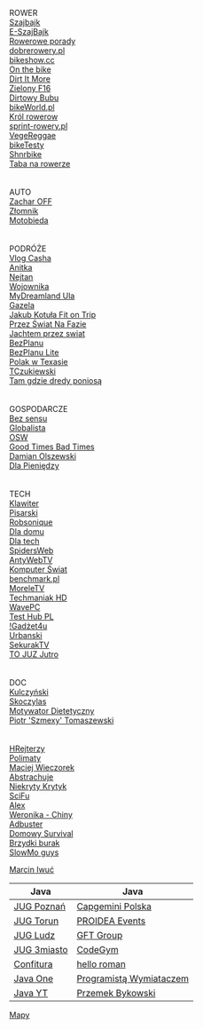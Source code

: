 ROWER<br/>
[Szajbajk](https://www.youtube.com/channel/UCj_XEf7oed3iSWHbUCWsgGw/videos)<br/>
[E-SzajBajk](https://www.youtube.com/channel/UCcrmlsGgp8E1aAQDy0GWlpw/videos)<br/>
[Rowerowe porady](https://www.youtube.com/user/roweroweporady/videos)<br/>
[dobrerowery.pl](https://www.youtube.com/channel/UCgbnwxGAINTV2CCK1WWtiAQ/videos)<br/>
[bikeshow.cc](https://www.youtube.com/c/bikeshowcc/videos)<br/>
[On the bike](https://www.youtube.com/user/onthebikedotcom/videos)<br/>
[Dirt It More](https://www.youtube.com/c/DirtItMore/videos)<br/>
[Zielony F16](https://www.youtube.com/user/ZielonyF16/videos)<br/>
[Dirtowy Bubu](https://www.youtube.com/channel/UCPk8sOlAw5shFML0Lxl4Gog/videos)<br/>
[bikeWorld.pl](https://www.youtube.com/user/bikeworldPL/videos)<br/>
[Król rowerow](https://www.youtube.com/@KrolRowerow/videos)<br/>
[sprint-rowery.pl](https://www.youtube.com/channel/UCyIvtTZmgL1gj0Vvo48TLqA/videos)<br/>
[VegeReggae](https://www.youtube.com/c/VegeReggae/videos)<br/>
[bikeTesty](https://www.youtube.com/@BikeTesty/videos)<br/>
[Shnrbike](https://www.youtube.com/@SHNRBIKE/videos)<br/>
[Taba na rowerze](https://www.youtube.com/channel/UCYUxfC6LFeVAYrTXpisrVJA/videos)<br/>
<br/>
<br/>
AUTO<br/>
[Zachar OFF](https://www.youtube.com/c/ZacharOFF/videos)<br/>
[Złomnik](https://www.youtube.com/c/Złomnik_official/videos)<br/>
[Motobieda](https://www.youtube.com/c/MotoBieda/videos)<br/>
<br/>
<br/>
PODRÓŻE<br/>
[Vlog Casha](https://www.youtube.com/@vlogcasha/videos)<br/>
[Anitka](https://www.youtube.com/@anitawu/videos)<br/>
[Nejtan](https://www.youtube.com/@swiatwedlugnejtana/videos)<br/>
[Wojownika](https://www.youtube.com/@PodrozeWojownika/videos)<br/>
[MyDreamland Ula](https://www.youtube.com/@MyDreamland/videos)<br/>
[Gazela](https://www.youtube.com/@GazelawLaponii/videos)<br/>
[Jakub Kotuła Fit on Trip](https://www.youtube.com/@Fitutravel/videos)<br/>
[Przez Świat Na Fazie](https://www.youtube.com/channel/UC8uYStXS2ElBFLZVfuYzIxg/videos)<br/>
[Jachtem przez swiat](https://www.youtube.com/@jachtemprzezswiat/videos)<br/>
[BezPlanu](https://www.youtube.com/@BezPlanu/videos)<br/>
[BezPlanu Lite](https://www.youtube.com/@BezPlanuLite/videos)<br/>
[Polak w Texasie](https://www.youtube.com/@polakwteksasie6094/videos)<br/>
[TCzukiewski](https://www.youtube.com/@tomaszczukiewski/videos)<br/>
[Tam gdzie dredy poniosą](https://www.youtube.com/channel/UCZjwCqGo3qLPwFMjrNnCAnQ/videos)<br/>
<br/>
<br/>
GOSPODARCZE<br/>
[Bez sensu](https://www.youtube.com/c/BezSensuu/videos)<br/>
[Globalista](https://www.youtube.com/@GlobalistaTV/videos)<br/>
[OSW](https://www.youtube.com/@OSWOsrodekStudiowWschodnich/videos)<br/>
[Good Times Bad Times](https://www.youtube.com/c/GoodTimesBadTimesPL/videos)<br/>
[Damian Olszewski](https://www.youtube.com/c/DamianOlszewskiPraktycznieopieniądzach/videos)<br/>
[Dla Pieniędzy](https://www.youtube.com/channel/UCyHVSusYgnxrGGfx0SOHekw/videos)<br/>
<br/>
<br/>
TECH<br/>
[Klawiter](https://www.youtube.com/channel/UCLr4hMhk_2KE0GUBSBrspGA/videos)<br/>
[Pisarski](https://www.youtube.com/@MichaPisarskiTech/videos)<br/>
[Robsonique](https://www.youtube.com/@robsoniqe/videos)<br/>
[Dla domu](https://www.youtube.com/@kanalodomu/videos)<br/>
[Dla tech](https://www.youtube.com/@kanalotechnologii/videos)<br/>
[SpidersWeb](https://www.youtube.com/user/tvspidersweb/videos)<br/>
[AntyWebTV](https://www.youtube.com/user/AntywebTV/videos)<br/>
[Komputer Świat](https://www.youtube.com/user/KomputerSwiatOnline/videos)<br/>
[benchmark.pl](https://www.youtube.com/user/benchmarkpl/videos)<br/>
[MoreleTV](https://www.youtube.com/user/MoreleTV/videos)<br/>
[Techmaniak HD](https://www.youtube.com/channel/UCpcpLkGxmT2kln46R0enOZw/videos)<br/>
[WavePC](https://www.youtube.com/user/DawidN20v2/videos)<br/>
[Test Hub PL](https://www.youtube.com/user/TestHubPL/videos)<br/>
[!Gadżet4u](https://www.youtube.com/channel/UCkfLvhUZPltL-1hFdwP0Cgg/videos)<br/>
[Urbanski](https://www.youtube.com/user/twardyreset/videos)<br/>
[SekurakTV](https://www.youtube.com/channel/UCfxk5idSdKXTEqAOa8YXIgw/videos)<br/>
[TO JUZ Jutro](https://www.youtube.com/channel/UCv9wKjBogC5AVG54s_Imn0A/videos)<br/>
<br/>
<br/>
DOC<br/>
[Kulczyński](https://www.youtube.com/@drbartekpl/videos)<br/>
[Skoczylas](https://www.youtube.com/@MarekSkoczylasPL/videos)<br/>
[Motywator Dietetyczny](https://www.youtube.com/@MotywatorDietetyczny/videos)<br/>
[Piotr 'Szmexy' Tomaszewski](https://www.youtube.com/@PiotrTomaszewskiSzmexy/videos)<br/>
<br/>
<br/>
[HRejterzy](https://www.youtube.com/c/HRejterzy/videos)<br/>
[Polimaty](https://www.youtube.com/user/Polimaty/videos)<br/>
[Maciej Wieczorek](https://www.youtube.com/c/MaciejWieczorek/videos)<br/>
[Abstrachuje](https://www.youtube.com/user/AbstrachujeTV/videos)<br/>
[Niekryty Krytyk](https://www.youtube.com/user/Macfra84/videos)<br/>
[SciFu](https://www.youtube.com/user/SciTeraz/videos)<br/>
[Alex](https://www.youtube.com/channel/UCQXS7JpIdulNnIfwDx5bkIg/videos)<br/>
[Weronika - Chiny](https://www.youtube.com/user/notsofreakk/videos)<br/>
[Adbuster](https://www.youtube.com/user/bankowo1/videos)<br/>
[Domowy Survival](https://www.youtube.com/user/DomowySurvival/videos)<br/>
[Brzydki burak](https://www.youtube.com/user/BrzydkiBurak/videos)<br/>
[SlowMo guys](https://www.youtube.com/user/theslowmoguys/videos)<br/>

[Marcin Iwuć](https://www.youtube.com/c/MarcinIwućFBO/videos)<br/>

Java                                                                                 | Java
------------------------------------------------------------------------------------ | ------------------------------------------------------------------------------------
[JUG Poznań](https://www.youtube.com/channel/UCNQqIfvcYb1nWNFP-X1woAQ/videos)        | [Capgemini Polska](https://www.youtube.com/channel/UCgOGj-zvVJAOG8hecLH3oMA/videos)
[JUG Torun](https://www.youtube.com/channel/UCLuHypXd9ODOivs7gRpxNZg/videos)         | [PROIDEA Events](https://www.youtube.com/user/PROIDEAconferences/videos)
[JUG Ludz](https://www.youtube.com/user/juglodz/videos)                              | [GFT Group](https://www.youtube.com/c/Gft_Group/videos)
[JUG 3miasto](https://www.youtube.com/channel/UCU5x5RmlIUUTyZIQKZkXHUw/videos)       | [CodeGym](https://www.youtube.com/channel/UCkrztSaBYw1aZO8a9lB9ykA/videos)
[Confitura](https://www.youtube.com/user/confiturapl/playlists)                      | [hello roman](https://www.youtube.com/c/helloroman/videos)
[Java One](https://www.youtube.com/channel/UCdDhYMT2USoLdh4SZIsu_1g)                 | [Programistą Wymiataczem](https://www.youtube.com/channel/UCAui1BOGjOPM-ur9Zxtye_Q/videos)
[Java YT](https://www.youtube.com/user/java)                                         | [Przemek Bykowski](https://www.youtube.com/c/PrzemekBykowski/videos)

[Mapy](https://wego.here.com)<br/>
